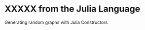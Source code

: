 XXXXX from the Julia Language
==============================
Generating random graphs with Julia
Constructors
